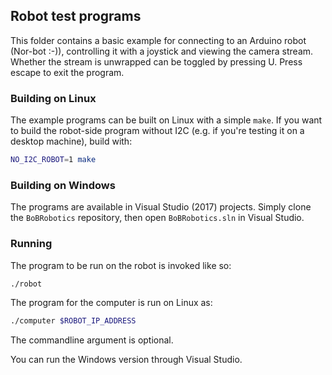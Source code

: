 ## Robot test programs
This folder contains a basic example for connecting to an Arduino robot (Nor-bot :-)), controlling it with a joystick and viewing the camera stream. Whether the stream is unwrapped can be toggled by pressing U. Press escape to exit the program.

### Building on Linux
The example programs can be built on Linux with a simple `make`. If you want to build the robot-side program without I2C (e.g. if you're testing it on a desktop machine), build with:
```sh
NO_I2C_ROBOT=1 make
```

### Building on Windows
The programs are available in Visual Studio (2017) projects. Simply clone the `BoBRobotics` repository, then open `BoBRobotics.sln` in Visual Studio.

### Running
The program to be run on the robot is invoked like so:
```sh
./robot
```

The program for the computer is run on Linux as:
```sh
./computer $ROBOT_IP_ADDRESS
```
The commandline argument is optional.

You can run the Windows version through Visual Studio.
